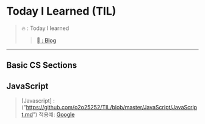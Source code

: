# Today I Learned (TIL)

>🔥  :  Today I learned 
>>📗[ : Blog](https://velog.io/@pen9508901)

<hr/>

## Basic CS Sections

## JavaScript
>    [Javascript] : ("https://github.com/o2o25252/TIL/blob/master/JavaScript/JavaScript.md")
적용예: [Google](https://google.com, "google link")
     

